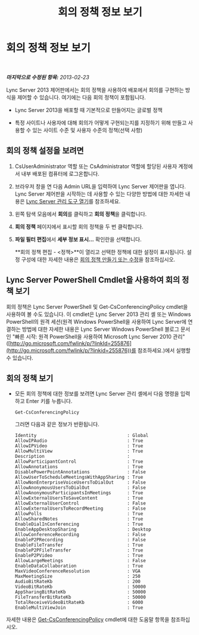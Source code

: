﻿---
title: 회의 정책 정보 보기
TOCTitle: 회의 정책 정보 보기
ms:assetid: e99fdc4d-926a-4e36-ac99-ab5035568847
ms:mtpsurl: https://technet.microsoft.com/ko-kr/library/JJ721918(v=OCS.15)
ms:contentKeyID: 49886035
ms.date: 08/24/2015
mtps_version: v=OCS.15
ms.translationtype: HT
---

# 회의 정책 정보 보기

 

_**마지막으로 수정된 항목:** 2013-02-23_

Lync Server 2013 제어판에서는 회의 정책을 사용하여 배포에서 회의를 구현하는 방식을 제어할 수 있습니다. 여기에는 다음 회의 정책이 포함됩니다.

  - Lync Server 2013을 배포할 때 기본적으로 만들어지는 글로벌 정책

  - 특정 사이트나 사용자에 대해 회의가 어떻게 구현되는지를 지정하기 위해 만들고 사용할 수 있는 사이트 수준 및 사용자 수준의 정책(선택 사항)

## 회의 정책 설정을 보려면

1.  CsUserAdministrator 역할 또는 CsAdministrator 역할에 할당된 사용자 계정에서 내부 배포된 컴퓨터에 로그온합니다.

2.  브라우저 창을 연 다음 Admin URL을 입력하여 Lync Server 제어판을 엽니다. Lync Server 제어판을 시작하는 데 사용할 수 있는 다양한 방법에 대한 자세한 내용은 [Lync Server 관리 도구 열기](lync-server-2013-open-lync-server-administrative-tools.md)를 참조하세요.

3.  왼쪽 탐색 모음에서 **회의**를 클릭하고 **회의 정책**을 클릭합니다.

4.  **회의 정책** 페이지에서 표시할 회의 정책을 두 번 클릭합니다.

5.  **파일 필터 편집**에서 **세부 정보 표시…** 확인란을 선택합니다.
    
    **회의 정책 편집 - \<정책\>**이 열리고 선택한 정책에 대한 설정이 표시됩니다. 설정 구성에 대한 자세한 내용은 [회의 정책 만들기 또는 수정](lync-server-2013-create-or-modify-a-conferencing-policy.md)을 참조하십시오.

## Lync Server PowerShell Cmdlet을 사용하여 회의 정책 보기

회의 정책은 Lync Server PowerShell 및 Get-CsConferencingPolicy cmdlet을 사용하여 볼 수도 있습니다. 이 cmdlet은 Lync Server 2013 관리 셸 또는 Windows PowerShell의 원격 세션(원격 Windows PowerShell을 사용하여 Lync Server에 연결하는 방법에 대한 자세한 내용은 Lync Server Windows PowerShell 블로그 문서인 "빠른 시작: 원격 PowerShell을 사용하여 Microsoft Lync Server 2010 관리"([http://go.microsoft.com/fwlink/p/?linkId=255876](http://go.microsoft.com/fwlink/p/?linkid=255876))를 참조하세요.)에서 실행할 수 있습니다.

## 회의 정책 보기

  - 모든 회의 정책에 대한 정보를 보려면 Lync Server 관리 셸에서 다음 명령을 입력하고 Enter 키를 누릅니다.
    
        Get-CsConferencingPolicy
    
    그러면 다음과 같은 정보가 반환됩니다.
    
        Identity                                  : Global
        AllowIPAudio                              : True
        AllowIPVideo                              : True
        AllowMultiView                            : True
        Description                               :
        AllowParticipantControl                   : True
        AllowAnnotations                          : True
        DisablePowerPointAnnotations              : False
        AllowUserToScheduleMeetingsWithAppSharing : True
        AllowNonEnterpriseVoiceUsersToDialOut     : False
        AllowAnonymousUsersToDialOut              : False
        AllowAnonymousParticipantsInMeetings      : True
        AllowExternalUsersToSaveContent           : True
        AllowExternalUserControl                  : False
        AllowExternalUsersToRecordMeeting         : False
        AllowPolls                                : True
        AllowSharedNotes                          : True
        EnableDialInConferencing                  : True
        EnableAppDesktopSharing                   : Desktop
        AllowConferenceRecording                  : False
        EnableP2PRecording                        : False
        EnableFileTransfer                        : True
        EnableP2PFileTransfer                     : True
        EnableP2PVideo                            : True
        AllowLargeMeetings                        : False
        EnableDataCollaboration                   : True
        MaxVideoConferenceResolution              : VGA
        MaxMeetingSize                            : 250
        AudioBitRateKb                            : 200
        VideoBitRateKb                            : 50000
        AppSharingBitRateKb                       : 50000
        FileTransferBitRateKb                     : 50000
        TotalReceiveVideoBitRateKb                : 6000
        EnableMultiViewJoin                       : True

자세한 내용은 [Get-CsConferencingPolicy](https://docs.microsoft.com/en-us/powershell/module/skype/Get-CsConferencingPolicy) cmdlet에 대한 도움말 항목을 참조하십시오.

